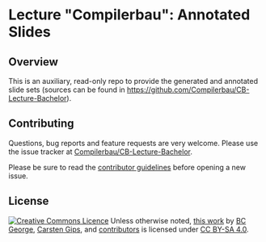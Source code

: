 # Lecture "Compilerbau": Annotated Slides

## Overview

This is an auxiliary, read-only repo to provide the generated and annotated slide sets (sources
can be found in https://github.com/Compilerbau/CB-Lecture-Bachelor).


## Contributing

Questions, bug reports and feature requests are very welcome. Please use the issue tracker at
[Compilerbau/CB-Lecture-Bachelor](https://github.com/Compilerbau/CB-Lecture-Bachelor/issues/new).

Please be sure to read the [contributor guidelines](https://github.com/Compilerbau/CB-Lecture-Bachelor/blob/master/CONTRIBUTING.md)
before opening a new issue.


## License

<!-- https://creativecommons.org/choose/ -->
<a rel="license" href="http://creativecommons.org/licenses/by-sa/4.0/"><img alt="Creative Commons Licence" style="border-width:0;margin:0;display:inline;" src="https://i.creativecommons.org/l/by-sa/4.0/80x15.png" /></a>
Unless otherwise noted, <a href="https://github.com/Compilerbau/AnnotatedSlides">this work</a> by <a xmlns:cc="http://creativecommons.org/ns#" href="https://github.com/bcg7" property="cc:attributionName" rel="cc:attributionURL">BC George</a>, <a xmlns:cc="http://creativecommons.org/ns#" href="https://github.com/cagix" property="cc:attributionName" rel="cc:attributionURL">Carsten Gips</a>, and <a href="https://github.com/Compilerbau/AnnotatedSlides/graphs/contributors">contributors</a> is licensed under <a rel="license" href="http://creativecommons.org/licenses/by-sa/4.0/">CC BY-SA 4.0</a>.
